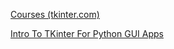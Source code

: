 [Courses (tkinter.com)](https://members.tkinter.com/l/)

[Intro To TKinter For Python GUI Apps ](https://members.tkinter.com/l/intro-to-tkinter-for-python-gui-apps/)